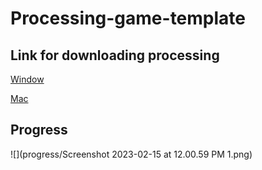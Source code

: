 # Processing-game-template

## Link for downloading processing

[Window](https://github.com/processing/processing/releases/download/processing-0270-3.5.4/processing-3.5.4-windows64.zip)

[Mac](https://github.com/processing/processing/releases/download/processing-0270-3.5.4/processing-3.5.4-macosx.zip)

## Progress

![](progress/Screenshot 2023-02-15 at 12.00.59 PM 1.png)
